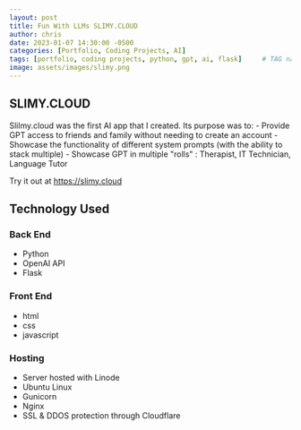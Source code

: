 ```yaml
---
layout: post
title: Fun With LLMs SLIMY.CLOUD
author: chris
date: 2023-01-07 14:30:00 -0500
categories: [Portfolio, Coding Projects, AI]
tags: [portfolio, coding projects, python, gpt, ai, flask]     # TAG names should always be lowercase
image: assets/images/slimy.png
---
```


<H2>SLIMY.CLOUD</H2>
Slilmy.cloud was the first AI app that I created. Its purpose was to:
- Provide GPT access to friends and family without needing to create an account 
- Showcase the functionality of different system prompts (with the ability to stack multiple)
- Showcase GPT in multiple "rolls" : Therapist, IT Technician, Language Tutor 
  
Try it out at <https://slimy.cloud>  

  
<H2>Technology Used</H2>

<h3>Back End</h3>

- Python
- OpenAI API
- Flask

<h3>Front End</h3>

- html
- css
- javascript

<h3>Hosting</h3>

- Server hosted with Linode
- Ubuntu Linux
- Gunicorn
- Nginx
- SSL & DDOS protection through Cloudflare
